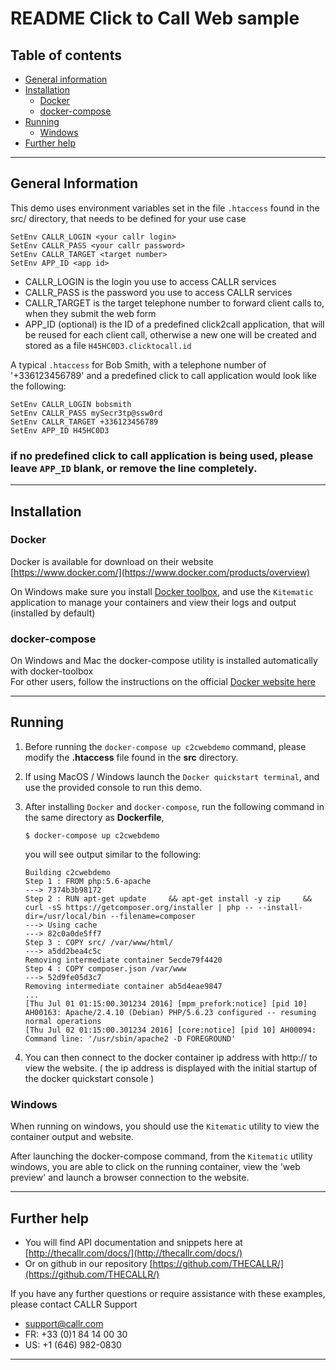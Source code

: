 # README Click to Call Web sample

## Table of contents
* [General information](#general-information)
* [Installation](#installation)
    * [Docker](#docker)
    * [docker-compose](#docker-compose)
* [Running](#running)
    * [Windows](#windows)
* [Further help](#further-help)

---

## General Information
This demo uses environment variables set in the file `.htaccess` found in the src/ directory, that needs to be defined for your use case
```
SetEnv CALLR_LOGIN <your callr login>
SetEnv CALLR_PASS <your callr password>
SetEnv CALLR_TARGET <target number>
SetEnv APP_ID <app id>
```

* CALLR_LOGIN is the login you use to access CALLR services
* CALLR_PASS is the password you use to access CALLR services
* CALLR_TARGET is the target telephone number to forward client calls to, when they submit the web form
* APP_ID (optional) is the ID of a predefined click2call application, that will be reused for each client call, otherwise a new one will be
created and stored as a file `H45HC0D3.clicktocall.id`

A typical `.htaccess` for Bob Smith, with a telephone number of '+336123456789' and a predefined click to call application would look like the following:
```
SetEnv CALLR_LOGIN bobsmith
SetEnv CALLR_PASS mySecr3tp@ssw0rd
SetEnv CALLR_TARGET +336123456789
SetEnv APP_ID H45HC0D3
```
### if no predefined click to call application is being used, please leave `APP_ID` blank, or remove the line completely.

---

## Installation
### Docker
Docker is available for download on their website [https://www.docker.com/](https://www.docker.com/products/overview)

On Windows make sure you install [Docker toolbox](https://www.docker.com/products/docker-toolbox), 
and use the `Kitematic` application to manage your containers and view their logs and output (installed by default)

### docker-compose  
On Windows and Mac the docker-compose utility is installed automatically with docker-toolbox  
For other users, follow the instructions on the official [Docker website here](https://docs.docker.com/compose/install/)

---

## Running
1. Before running the `docker-compose up c2cwebdemo` command, please modify the **.htaccess** file found in the **src** directory.

2. If using MacOS / Windows launch the `Docker quickstart terminal`, and use the provided console to run this demo. 

3. After installing `Docker` and `docker-compose`, run the following command in the same directory as **Dockerfile**, 
    ```
    $ docker-compose up c2cwebdemo
    ```
    you will see output similar to the following:   
    ```
    Building c2cwebdemo
    Step 1 : FROM php:5.6-apache
    ---> 7374b3b98172
    Step 2 : RUN apt-get update     && apt-get install -y zip     && curl -sS https://getcomposer.org/installer | php -- --install-dir=/usr/local/bin --filename=composer
    ---> Using cache
    ---> 82c0a0de5ff7
    Step 3 : COPY src/ /var/www/html/
    ---> a5dd2bea4c5c
    Removing intermediate container 5ecde79f4420
    Step 4 : COPY composer.json /var/www
    ---> 52d9fe05d3c7
    Removing intermediate container ab5d4eae9847
    ...
    [Thu Jul 01 01:15:00.301234 2016] [mpm_prefork:notice] [pid 10] AH00163: Apache/2.4.10 (Debian) PHP/5.6.23 configured -- resuming normal operations
    [Thu Jul 02 01:15:00.301234 2016] [core:notice] [pid 10] AH00094: Command line: '/usr/sbin/apache2 -D FOREGROUND'
    ```

4. You can then connect to the docker container ip address with http:// to view the website. ( the ip address is displayed with the initial startup of the docker quickstart console )

### Windows
When running on windows, you should use the `Kitematic` utility to view the container output and website. 

After launching the docker-compose command, from the `Kitematic` utility windows, you are able to click on the running container, view the 'web preview'
 and launch a browser connection to the website.

---

## Further help
* You will find API documentation and snippets here at [http://thecallr.com/docs/](http://thecallr.com/docs/)
* Or on github in our repository [https://github.com/THECALLR/](https://github.com/THECALLR/)
 
If you have any further questions or require assistance with these examples, please contact CALLR Support
* support@callr.com
* FR: +33 (0)1 84 14 00 30 
* US: +1 (646) 982-0830

---

